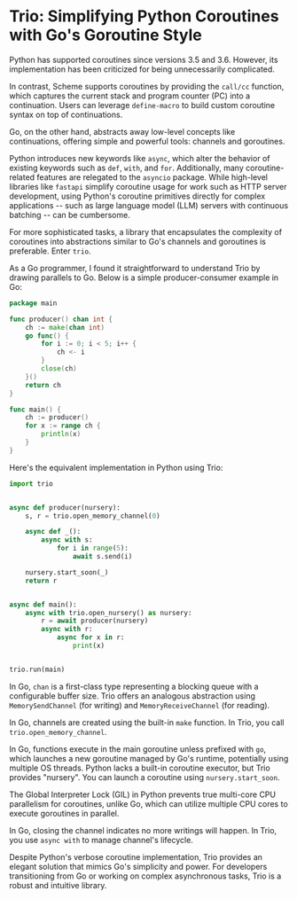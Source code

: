 # Trio: Simplifying Python Coroutines with Go's Goroutine Style

Python has supported coroutines since versions 3.5 and 3.6.  However, its implementation has been criticized for being unnecessarily complicated.

In contrast, Scheme supports coroutines by providing the `call/cc` function, which captures the current stack and program counter (PC) into a continuation.  Users can leverage `define-macro` to build custom coroutine syntax on top of continuations.

Go, on the other hand, abstracts away low-level concepts like continuations, offering simple and powerful tools: channels and goroutines.

Python introduces new keywords like `async`, which alter the behavior of existing keywords such as `def`, `with`, and `for`.  Additionally, many coroutine-related features are relegated to the `asyncio` package.  While high-level libraries like `fastapi` simplify coroutine usage for work such as HTTP server development, using Python's coroutine primitives directly for complex applications -- such as large language model (LLM) servers with continuous batching -- can be cumbersome.

For more sophisticated tasks, a library that encapsulates the complexity of coroutines into abstractions similar to Go's channels and goroutines is preferable.  Enter `trio`.

As a Go programmer, I found it straightforward to understand Trio by drawing parallels to Go.  Below is a simple producer-consumer example in Go:

```go
package main

func producer() chan int {
	ch := make(chan int)
	go func() {
		for i := 0; i < 5; i++ {
			ch <- i
		}
		close(ch)
	}()
	return ch
}

func main() {
	ch := producer()
	for x := range ch {
		println(x)
	}
}
```

Here's the equivalent implementation in Python using Trio:

```python
import trio


async def producer(nursery):
    s, r = trio.open_memory_channel(0)

    async def _():
        async with s:
            for i in range(5):
                await s.send(i)

    nursery.start_soon(_)
    return r


async def main():
    async with trio.open_nursery() as nursery:
        r = await producer(nursery)
        async with r:
            async for x in r:
                print(x)


trio.run(main)
```

In Go, `chan` is a first-class type representing a blocking queue with a configurable buffer size. Trio offers an analogous abstraction using `MemorySendChannel` (for writing) and `MemoryReceiveChannel` (for reading).

In Go, channels are created using the built-in `make` function.  In Trio, you call `trio.open_memory_channel`.

In Go, functions execute in the main goroutine unless prefixed with `go`, which launches a new goroutine managed by Go's runtime, potentially using multiple OS threads.  Python lacks a built-in coroutine executor, but Trio provides "nursery".  You can launch a coroutine using `nursery.start_soon`.

The Global Interpreter Lock (GIL) in Python prevents true multi-core CPU parallelism for coroutines, unlike Go, which can utilize multiple CPU cores to execute goroutines in parallel.

In Go, closing the channel indicates no more writings will happen.  In Trio, you use `async with`  to manage channel's lifecycle.

Despite Python's verbose coroutine implementation, Trio provides an elegant solution that mimics Go's simplicity and power.  For developers transitioning from Go or working on complex asynchronous tasks, Trio is a robust and intuitive library.

